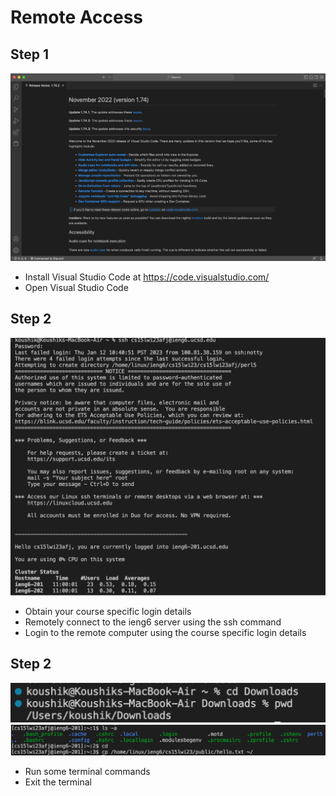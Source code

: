 # Remote Access

## Step 1
![Image](step1.png)
* Install Visual Studio Code at https://code.visualstudio.com/
* Open Visual Studio Code

## Step 2
![Image](step2.png)
* Obtain your course specific login details
* Remotely connect to the ieng6 server using the ssh command
* Login to the remote computer using the course specific login details

## Step 2
![Image](step3-1.png)
![Image](step3-2.png)
* Run some terminal commands
* Exit the terminal
